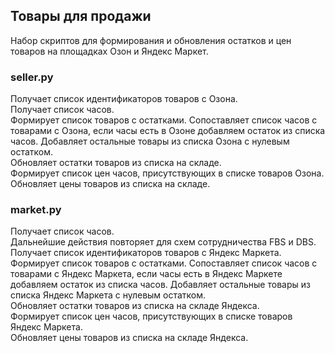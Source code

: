 ##  Товары для продажи

Набор скриптов для формирования и обновления остатков и цен товаров на площадках Озон и Яндекс Маркет.

### seller.py
Получает список идентификаторов товаров с Озона.  
Получает список часов.  
Формирует список товаров с остатками. Сопоставляет список часов с товарами с Озона, если часы есть в Озоне добавляем остаток из списка часов. Добавляет остальные товары из списка Озона с нулевым остатком.  
Обновляет остатки товаров из списка на складе.  
Формирует список цен часов, присутствующих в списке товаров Озона.  
Обновляет цены товаров из списка на складе.

### market.py
Получает список часов.  
Дальнейшие действия повторяет для схем сотрудничества FBS и DBS.  
Получает список идентификаторов товаров с Яндекс Маркета.  
Формирует список товаров с остатками. Сопоставляет список часов с товарами с Яндекс Маркета, если часы есть в Яндекс Маркете добавляем остаток из списка часов. Добавляет остальные товары из списка Яндекс Маркета с нулевым остатком.  
Обновляет остатки товаров из списка на складе Яндекса.  
Формирует список цен часов, присутствующих в списке товаров Яндекс Маркета.  
Обновляет цены товаров из списка на складе Яндекса.
